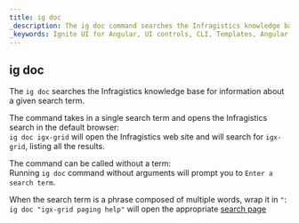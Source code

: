 ```yaml
---
title: ig doc
_description: The ig doc command searches the Infragistics knowledge base for information about a given search term.
_keywords: Ignite UI for Angular, UI controls, CLI, Templates, Angular widgets, web widgets, UI widgets, Angular, Native Angular Components Suite, Native Angular Controls, Native Angular Components Library
---
```


## ig doc
The `ig doc` searches the Infragistics knowledge base for information about a given search term.

The command takes in a single search term and opens the Infragistics search in the default browser:\
`ig doc igx-grid` will open the Infragistics web site and will search for `igx-grid`, listing all the results.

The command can be called without a term:\
Running `ig doc` command without arguments will prompt you to `Enter a search term`. 

When the search term is a phrase composed of multiple words, wrap it in `"`:\
`ig doc "igx-grid paging help"` will open the appropriate [search page](https://www.infragistics.com/search?q=igx-grid%20paging%20help)